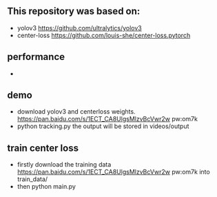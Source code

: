 ## This repository was based on: 
* yolov3 https://github.com/ultralytics/yolov3
* center-loss https://github.com/louis-she/center-loss.pytorch

## performance
* 

## demo 
* download yolov3 and centerloss weights. https://pan.baidu.com/s/1ECT_CA8UlgsMlzvBcVwr2w pw:om7k 
* python tracking.py the output will be stored in videos/output

## train center loss
* firstly download the training data https://pan.baidu.com/s/1ECT_CA8UlgsMlzvBcVwr2w pw:om7k into train_data/
* then python main.py
